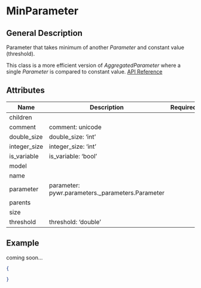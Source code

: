 # MinParameter

## General Description

Parameter that takes minimum of another _Parameter_ and constant value (threshold).

This class is a more efficient version of _AggregatedParameter_ where a single _Parameter_ is compared to constant value. [API Reference](https://pywr.github.io/pywr-docs/master/api/generated/pywr.parameters.MinParameter.html)

## Attributes

<table><thead><tr><th width="186">Name</th><th width="437">Description</th><th>Required</th></tr></thead><tbody><tr><td>children</td><td></td><td></td></tr><tr><td>comment</td><td>comment: unicode</td><td></td></tr><tr><td>double_size</td><td>double_size: ‘int’</td><td></td></tr><tr><td>integer_size</td><td>integer_size: ‘int’</td><td></td></tr><tr><td>is_variable</td><td>is_variable: ‘bool’</td><td></td></tr><tr><td>model</td><td></td><td></td></tr><tr><td>name</td><td></td><td></td></tr><tr><td>parameter</td><td>parameter: pywr.parameters._parameters.Parameter</td><td></td></tr><tr><td>parents</td><td></td><td></td></tr><tr><td>size</td><td></td><td></td></tr><tr><td>threshold</td><td>threshold: ‘double’</td><td></td></tr></tbody></table>

## Example

coming soon...

```json
{

}
```
